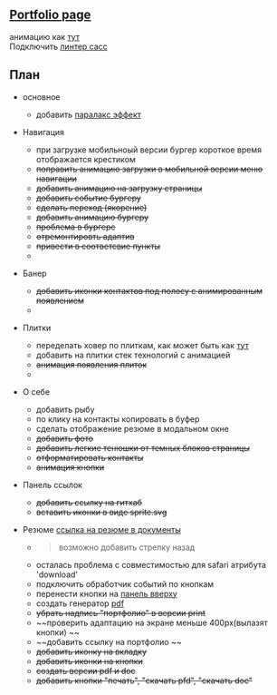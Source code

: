 ## [Portfolio page](https://github.com/Poliakh)

анимацию как [тут](https://templatemag.com/demo/Jack/)  
Подключить [линтер сасс](https://www.master-web.info/kak-lintovat-vash-sass-css-stylelint/)  

## Плaн 

- основное  
	- добавить [паралакс эффект](https://www.youtube.com/watch?v=neYjdM3D_S8)  
- Навигация  
	- при загрузке мобильноый версии бургер короткое время отображается крестиком  
	- ~~поправить анимацию загрузки в мобильной версии меню навигации~~
	- ~~добавить анимацию на загрузку страницы~~  
	- ~~добавить событие бургеру~~  
	- ~~сделать переход (якорение)~~
	- ~~добавить анимацию бургеру~~  
	- ~~проблема в бургере~~  
	- ~~отремонтировть адаптив~~  
	- ~~привести в соответсвие пункты~~  
	- 

- Банер
	- ~~добавить иконки контактов под полосу с анимированным появлением~~
	- 

- Плитки
	- переделать ховер по плиткам, как может быть как [тут](https://templatemag.com/demo/Jack/)
	- добавить на плитки стек технологий с анимацией
	- ~~анимация появления плиток~~  
	- 

- О себе
	- добавить рыбу
	- по клику на контакты копировать в буфер
	- сделать отображение резюме в модальном окне
	- ~~добавить фото~~
	- ~~добавить легкие тенюшки от темных блоков страницы~~
	- ~~отформатировать контакты~~
	- ~~анимация кнопки~~
	

- Панель ссылок
	- ~~добавить ссылку на гитхаб~~
	- ~~вставить иконки в виде sprite.svg~~

- Резюме
[ссылка на резюме в документы](https://docs.google.com/document/d/1fH2_HjlyACvZ0UCKCoN-JA23H_k2xLLi7DlCa1SHWEw/edit?usp=sharing)
	- >возможно добавить стрелку назад
	- осталась проблема с совместимостью для safari атрибута 'download'
	- подключить обработчик cобытий по кнопкам  
	- перенести кнопки на [панель вверху](https://i.imgur.com/1e9WoPT.png)
	- создать генератор [pdf](https://github.com/MrRio/jsPDF)  
	- ~~убрать надпись "портфолио" в версии print~~
	- ~~проверить адаптацию на экране меньше 400px(вылазят кнопки) ~~
	- ~~добавить ссылку на портфолио  ~~
	- ~~добавить иконку на вкладку~~
	- ~~добавить иконки на кнопки~~
	- ~~создать версии pdf и doc~~
	- ~~добавить кнопки "печать", "скачать pfd", "скачать doc"~~
